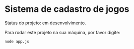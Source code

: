 <h1>Sistema de cadastro de jogos</h1>

Status do projeto: em desenvolvimento.
 
 Para rodar este projeto na sua máquina, por favor digite:
```
node app.js
```

